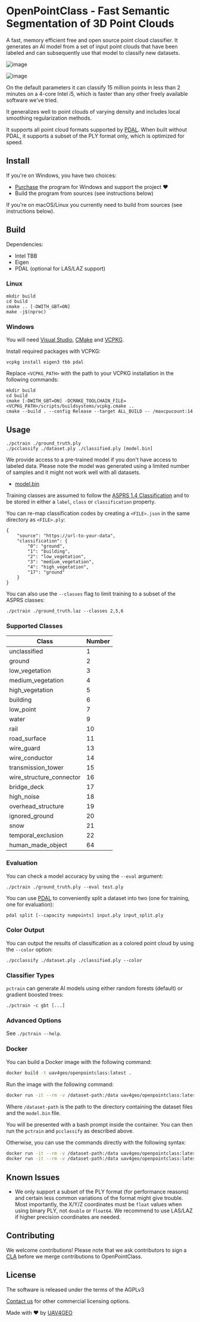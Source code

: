 # OpenPointClass - Fast Semantic Segmentation of 3D Point Clouds

A fast, memory efficient free and open source point cloud classifier. It generates an AI model from a set of input point clouds that have been labeled and can subsequently use that model to classify new datasets.

![image](https://user-images.githubusercontent.com/1951843/226082918-296e183a-964f-4564-86ad-c56764e2e090.png)

![image](https://user-images.githubusercontent.com/1951843/222988854-afd47307-8ded-4c23-a322-f3c718ce70b8.png)

On the default parameters it can classify 15 million points in less than 2 minutes on a 4-core Intel i5, which is faster than any other freely available software we've tried.

It generalizes well to point clouds of varying density and includes local smoothing regularization methods.

It supports all point cloud formats supported by [PDAL](https://pdal.io/en/latest/stages/readers.html). When built without PDAL, it supports a subset of the PLY format only, which is optimized for speed.

## Install

If you're on Windows, you have two choices:
 * [Purchase](http://sites.fastspring.com/masseranolabs/product/openpointclassforwindows) the program for Windows and support the project ❤️
 * Build the program from sources (see instructions below)

If you're on macOS/Linux you currently need to build from sources (see instructions below).

## Build

Dependencies:
 * Intel TBB
 * Eigen
 * PDAL (optional for LAS/LAZ support)

### Linux

```
mkdir build
cd build
cmake .. [-DWITH_GBT=ON]
make -j$(nproc)
```

### Windows

You will need [Visual Studio](https://visualstudio.microsoft.com/it/downloads/), [CMake](https://cmake.org/download/) and [VCPKG](https://vcpkg.io/en/getting-started.html).

Install required packages with VCPKG:

```
vcpkg install eigen3 tbb pdal
```
Replace `<VCPKG_PATH>` with the path to your VCPKG installation in the following commands:
```
mkdir build
cd build
cmake [-DWITH_GBT=ON] -DCMAKE_TOOLCHAIN_FILE=<VCPKG_PATH>/scripts/buildsystems/vcpkg.cmake ..
cmake --build . --config Release --target ALL_BUILD -- /maxcpucount:14
```

## Usage

```
./pctrain ./ground_truth.ply
./pcclassify ./dataset.ply ./classified.ply [model.bin]
```

We provide access to a pre-trained model if you don't have access to labeled data. Please note the model was generated using a limited number of samples and it might not work well with all datasets.

 * [model.bin](https://github.com/uav4geo/OpenPointClass/releases/download/v1.1.3/vehicles-vegetation-buildings.zip)

Training classes are assumed to follow the [ASPRS 1.4 Classification](https://www.asprs.org/wp-content/uploads/2019/03/LAS_1_4_r14.pdf) and to be stored in either a `label`, `class` or `classification` property.

You can re-map classification codes by creating a `<FILE>.json` in the same directory as `<FILE>.ply`:

```
{
    "source": "https://url-to-your-data",
    "classification": {
        "0": "ground",
        "1": "building",
        "2": "low_vegetation",
        "3": "medium_vegetation",
        "4": "high_vegetation",
        "17": "ground"
    }
}
```

You can also use the `--classes` flag to limit training to a subset of the ASPRS classes:

```
./pctrain ./ground_truth.laz --classes 2,5,6
```

### Supported Classes

| Class | Number |
--------|---------
| unclassified | 1 |
| ground | 2 |
| low_vegetation | 3 |
| medium_vegetation | 4 |
| high_vegetation | 5 |
| building | 6 |
| low_point | 7 |
| water | 9 |
| rail | 10 |
| road_surface | 11 |
| wire_guard | 13 |
| wire_conductor | 14 |
| transmission_tower | 15 |
| wire_structure_connector | 16 |
| bridge_deck | 17 |
| high_noise | 18 |
| overhead_structure | 19 |
| ignored_ground | 20 |
| snow | 21 |
| temporal_exclusion | 22 |
| human_made_object | 64 |


### Evaluation

You can check a model accuracy by using the `--eval` argument:

`./pctrain ./ground_truth.ply --eval test.ply`

You can use [PDAL](https://pdal.io) to conveniently split a dataset into two (one for training, one for evaluation):

`pdal split [--capacity numpoints] input.ply input_split.ply`

### Color Output

You can output the results of classification as a colored point cloud by using the `--color` option:

`./pcclassify ./dataset.ply ./classified.ply --color`

### Classifier Types

`pctrain` can generate AI models using either random forests (default) or gradient boosted trees:

`./pctrain -c gbt [...]`

### Advanced Options

See `./pctrain --help`.

### Docker

You can build a Docker image with the following command:

```bash
docker build -t uav4geo/openpointclass:latest .
```

Run the image with the following command:

```bash
docker run -it --rm -v /dataset-path:/data uav4geo/openpointclass:latest bash
```
Where `/dataset-path` is the path to the directory containing the dataset files and the `model.bin` file.

You will be presented with a bash prompt inside the container. You can then run the `pctrain` and `pcclassify` as described above.

Otherwise, you can use the commands directly with the following syntax:

```bash
docker run -it --rm -v /dataset-path:/data uav4geo/openpointclass:latest pctrain /data/ground_truth.ply
docker run -it --rm -v /dataset-path:/data uav4geo/openpointclass:latest pcclassify /data/dataset.ply /data/classified.ply /data/model.bin
```

## Known Issues

 * We only support a subset of the PLY format (for performance reasons) and certain less common variations of the format might give trouble. Most importantly, the X/Y/Z coordinates must be `float` values when using binary PLY, not `double` or `float64`. We recommend to use LAS/LAZ if higher precision coordinates are needed.

## Contributing

We welcome contributions! Please note that we ask contributors to sign a [CLA](https://github.com/uav4geo/OpenPointClass/blob/main/CLA.md) before we merge contributions to OpenPointClass.

## License

The software is released under the terms of the AGPLv3

[Contact us](https://uav4geo.com/contact) for other commercial licensing options.

Made with ❤️ by [UAV4GEO](https://uav4geo.com)
